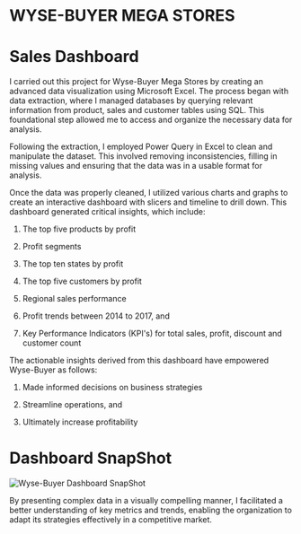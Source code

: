 # WYSE-BUYER MEGA STORES

# Sales Dashboard

I carried out this project for Wyse-Buyer Mega Stores by creating an advanced data visualization using Microsoft Excel. The process began with data extraction, where I managed databases by querying relevant information from product, sales and customer tables using SQL. This foundational step allowed me to access and organize the necessary data for analysis.

Following the extraction, I employed Power Query in Excel to clean and manipulate the dataset. This involved removing inconsistencies, filling in missing values and ensuring that the data was in a usable format for analysis.

Once the data was properly cleaned, I utilized various charts and graphs to create an interactive dashboard with slicers and timeline to drill down. This dashboard generated critical insights, which include:

1. The top five products by profit

2. Profit segments

3. The top ten states by profit

4. The top five customers by profit

5. Regional sales performance

6. Profit trends between 2014 to 2017, and

7. Key Performance Indicators (KPI's) for total sales, profit, discount and customer count

The actionable insights derived from this dashboard have empowered Wyse-Buyer as follows:

1. Made informed decisions on business strategies

2. Streamline operations, and

3. Ultimately increase profitability

# Dashboard SnapShot
![Wyse-Buyer Dashboard SnapShot](https://github.com/user-attachments/assets/e45e8be3-22ce-4dc5-9eaa-7368af1001e4)


By presenting complex data in a visually compelling manner, I facilitated a better understanding of key metrics and trends, enabling the organization to adapt its strategies effectively in a competitive market.
